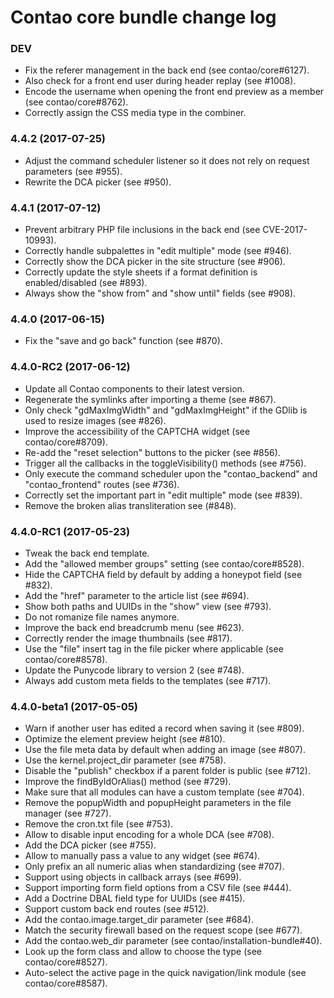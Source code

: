 # Contao core bundle change log

### DEV

 * Fix the referer management in the back end (see contao/core#6127).
 * Also check for a front end user during header replay (see #1008).
 * Encode the username when opening the front end preview as a member (see contao/core#8762).
 * Correctly assign the CSS media type in the combiner.

### 4.4.2 (2017-07-25)

 * Adjust the command scheduler listener so it does not rely on request parameters (see #955).
 * Rewrite the DCA picker (see #950).

### 4.4.1 (2017-07-12)

 * Prevent arbitrary PHP file inclusions in the back end (see CVE-2017-10993).
 * Correctly handle subpalettes in "edit multiple" mode (see #946).
 * Correctly show the DCA picker in the site structure (see #906).
 * Correctly update the style sheets if a format definition is enabled/disabled (see #893).
 * Always show the "show from" and "show until" fields (see #908).

### 4.4.0 (2017-06-15)

 * Fix the "save and go back" function (see #870).

### 4.4.0-RC2 (2017-06-12)

 * Update all Contao components to their latest version.
 * Regenerate the symlinks after importing a theme (see #867).
 * Only check "gdMaxImgWidth" and "gdMaxImgHeight" if the GDlib is used to resize images (see #826).
 * Improve the accessibility of the CAPTCHA widget (see contao/core#8709).
 * Re-add the "reset selection" buttons to the picker (see #856).
 * Trigger all the callbacks in the toggleVisibility() methods (see #756).
 * Only execute the command scheduler upon the "contao_backend" and "contao_frontend" routes (see #736).
 * Correctly set the important part in "edit multiple" mode (see #839).
 * Remove the broken alias transliteration see (#848).

### 4.4.0-RC1 (2017-05-23)

 * Tweak the back end template.
 * Add the "allowed member groups" setting (see contao/core#8528).
 * Hide the CAPTCHA field by default by adding a honeypot field (see #832).
 * Add the "href" parameter to the article list (see #694).
 * Show both paths and UUIDs in the "show" view (see #793).
 * Do not romanize file names anymore.
 * Improve the back end breadcrumb menu (see #623).
 * Correctly render the image thumbnails (see #817).
 * Use the "file" insert tag in the file picker where applicable (see contao/core#8578).
 * Update the Punycode library to version 2 (see #748).
 * Always add custom meta fields to the templates (see #717).

### 4.4.0-beta1 (2017-05-05)

 * Warn if another user has edited a record when saving it (see #809).
 * Optimize the element preview height (see #810).
 * Use the file meta data by default when adding an image (see #807).
 * Use the kernel.project_dir parameter (see #758).
 * Disable the "publish" checkbox if a parent folder is public (see #712).
 * Improve the findByIdOrAlias() method (see #729).
 * Make sure that all modules can have a custom template (see #704).
 * Remove the popupWidth and popupHeight parameters in the file manager (see #727).
 * Remove the cron.txt file (see #753).
 * Allow to disable input encoding for a whole DCA (see #708).
 * Add the DCA picker (see #755).
 * Allow to manually pass a value to any widget (see #674).
 * Only prefix an all numeric alias when standardizing (see #707).
 * Support using objects in callback arrays (see #699).
 * Support importing form field options from a CSV file (see #444).
 * Add a Doctrine DBAL field type for UUIDs (see #415).
 * Support custom back end routes (see #512).
 * Add the contao.image.target_dir parameter (see #684).
 * Match the security firewall based on the request scope (see #677).
 * Add the contao.web_dir parameter (see contao/installation-bundle#40).
 * Look up the form class and allow to choose the type (see contao/core#8527).
 * Auto-select the active page in the quick navigation/link module (see contao/core#8587).
